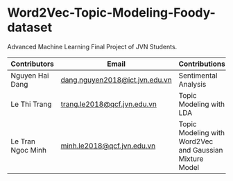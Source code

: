 # Word2Vec-Topic-Modeling-Foody-dataset

Advanced Machine Learning Final Project of JVN Students.  

| Contributors | Email | Contributions |
|----|----|----|
| Nguyen Hai Dang | dang.nguyen2018@ict.jvn.edu.vn| Sentimental Analysis| 
| Le Thi Trang | trang.le2018@qcf.jvn.edu.vn| Topic Modeling with LDA| 
| Le Tran Ngoc Minh | minh.le2018@qcf.jvn.edu.vn| Topic Modeling with Word2Vec and Gaussian Mixture Model| 
